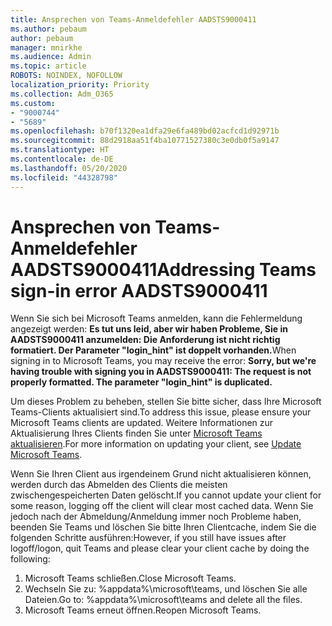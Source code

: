 ```yaml
---
title: Ansprechen von Teams-Anmeldefehler AADSTS9000411
ms.author: pebaum
author: pebaum
manager: mnirkhe
ms.audience: Admin
ms.topic: article
ROBOTS: NOINDEX, NOFOLLOW
localization_priority: Priority
ms.collection: Adm_O365
ms.custom:
- "9000744"
- "5689"
ms.openlocfilehash: b70f1320ea1dfa29e6fa489bd02acfcd1d92971b
ms.sourcegitcommit: 88d2918aa51f4ba10771527380c3e0db0f5a9147
ms.translationtype: HT
ms.contentlocale: de-DE
ms.lasthandoff: 05/20/2020
ms.locfileid: "44328798"
---
```

# <a name="addressing-teams-sign-in-error-aadsts9000411"></a><span data-ttu-id="d7605-102">Ansprechen von Teams-Anmeldefehler AADSTS9000411</span><span class="sxs-lookup"><span data-stu-id="d7605-102">Addressing Teams sign-in error AADSTS9000411</span></span>

<span data-ttu-id="d7605-103">Wenn Sie sich bei Microsoft Teams anmelden, kann die Fehlermeldung angezeigt werden: **Es tut uns leid, aber wir haben Probleme, Sie in AADSTS9000411 anzumelden: Die Anforderung ist nicht richtig formatiert. Der Parameter "login_hint" ist doppelt vorhanden.**</span><span class="sxs-lookup"><span data-stu-id="d7605-103">When signing in to Microsoft Teams, you may receive the error: **Sorry, but we're having trouble with signing you in AADSTS9000411: The request is not properly formatted. The parameter "login_hint" is duplicated.**</span></span>

<span data-ttu-id="d7605-104">Um dieses Problem zu beheben, stellen Sie bitte sicher, dass Ihre Microsoft Teams-Clients aktualisiert sind.</span><span class="sxs-lookup"><span data-stu-id="d7605-104">To address this issue, please ensure your Microsoft Teams clients are updated.</span></span> <span data-ttu-id="d7605-105">Weitere Informationen zur Aktualisierung Ihres Clients finden Sie unter [Microsoft Teams aktualisieren](https://support.office.com/article/Update-Microsoft-Teams-535a8e4b-45f0-4f6c-8b3d-91bca7a51db1).</span><span class="sxs-lookup"><span data-stu-id="d7605-105">For more information on updating your client, see [Update Microsoft Teams](https://support.office.com/article/Update-Microsoft-Teams-535a8e4b-45f0-4f6c-8b3d-91bca7a51db1).</span></span>

<span data-ttu-id="d7605-106">Wenn Sie Ihren Client aus irgendeinem Grund nicht aktualisieren können, werden durch das Abmelden des Clients die meisten zwischengespeicherten Daten gelöscht.</span><span class="sxs-lookup"><span data-stu-id="d7605-106">If you cannot update your client for some reason, logging off the client will clear most cached data.</span></span> <span data-ttu-id="d7605-107">Wenn Sie jedoch nach der Abmeldung/Anmeldung immer noch Probleme haben, beenden Sie Teams und löschen Sie bitte Ihren Clientcache, indem Sie die folgenden Schritte ausführen:</span><span class="sxs-lookup"><span data-stu-id="d7605-107">However, if you still have issues after logoff/logon, quit Teams and please clear your client cache by doing the following:</span></span>
1. <span data-ttu-id="d7605-108">Microsoft Teams schließen.</span><span class="sxs-lookup"><span data-stu-id="d7605-108">Close Microsoft Teams.</span></span>
2. <span data-ttu-id="d7605-109">Wechseln Sie zu: %appdata%\microsoft\teams, und löschen Sie alle Dateien.</span><span class="sxs-lookup"><span data-stu-id="d7605-109">Go to: %appdata%\microsoft\teams and delete all the files.</span></span>
3. <span data-ttu-id="d7605-110">Microsoft Teams erneut öffnen.</span><span class="sxs-lookup"><span data-stu-id="d7605-110">Reopen Microsoft Teams.</span></span>
